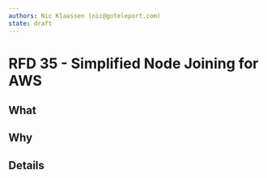 ```yaml
---
authors: Nic Klaassen (nic@goteleport.com)
state: draft
---
```


# RFD 35 - Simplified Node Joining for AWS

## What

## Why

## Details
